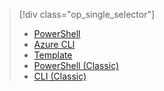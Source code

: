 > [!div class="op_single_selector"]
>- [PowerShell](../articles/virtual-network/virtual-network-create-udr-arm-ps.md)
>- [Azure CLI](../articles/virtual-network/virtual-network-create-udr-arm-cli.md)
>- [Template](../articles/virtual-network/virtual-network-create-udr-arm-template.md)
>- [PowerShell (Classic)](../articles/virtual-network/virtual-network-create-udr-classic-ps.md)
>- [CLI (Classic)](../articles/virtual-network/virtual-network-create-udr-classic-cli.md)